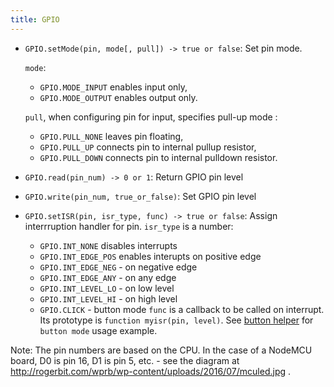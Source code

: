 ```yaml
---
title: GPIO
---
```


- `GPIO.setMode(pin, mode[, pull]) -> true or false`: Set pin mode. 

  `mode`: 
  * `GPIO.MODE_INPUT` enables input only, 
  * `GPIO.MODE_OUTPUT` enables output only.
  
  `pull`, when configuring pin for input, specifies pull-up mode : 
  * `GPIO.PULL_NONE` leaves pin floating, 
  * `GPIO.PULL_UP` connects pin to internal pullup resistor,
  * `GPIO.PULL_DOWN` connects pin to internal pulldown resistor.
- `GPIO.read(pin_num) -> 0 or 1`: Return GPIO pin level
- `GPIO.write(pin_num, true_or_false)`: Set GPIO pin level
- `GPIO.setISR(pin, isr_type, func) -> true or false`: Assign interrruption
  handler for pin. `isr_type` is a number:
  * `GPIO.INT_NONE` disables interrupts
  * `GPIO.INT_EDGE_POS` enables interupts on positive edge
  * `GPIO.INT_EDGE_NEG` - on negative edge
  * `GPIO.INT_EDGE_ANY` - on any edge
  * `GPIO.INT_LEVEL_LO` - on low level
  * `GPIO.INT_LEVEL_HI` - on high level
  * `GPIO.CLICK` - button mode
  `func` is a callback to be called on interrupt. Its prototype is `function myisr(pin, level)`.
  See [button helper](https://github.com/cesanta/mongoose-os/blob/master/fw/src/js/gpio.js)
  for `button mode` usage example.


Note: The pin numbers are based on the CPU. In the case of a NodeMCU board, D0 is pin 16, D1 is pin 5, etc. - see the diagram at  http://rogerbit.com/wprb/wp-content/uploads/2016/07/mculed.jpg .
